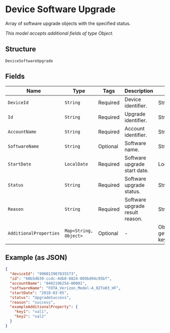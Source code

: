 
# Device Software Upgrade

Array of software upgrade objects with the specified status.

*This model accepts additional fields of type Object.*

## Structure

`DeviceSoftwareUpgrade`

## Fields

| Name | Type | Tags | Description | Getter | Setter |
|  --- | --- | --- | --- | --- | --- |
| `DeviceId` | `String` | Required | Device identifier. | String getDeviceId() | setDeviceId(String deviceId) |
| `Id` | `String` | Required | Upgrade identifier. | String getId() | setId(String id) |
| `AccountName` | `String` | Required | Account identifier. | String getAccountName() | setAccountName(String accountName) |
| `SoftwareName` | `String` | Optional | Software name. | String getSoftwareName() | setSoftwareName(String softwareName) |
| `StartDate` | `LocalDate` | Required | Software upgrade start date. | LocalDate getStartDate() | setStartDate(LocalDate startDate) |
| `Status` | `String` | Required | Software upgrade status. | String getStatus() | setStatus(String status) |
| `Reason` | `String` | Required | Software upgrade result reason. | String getReason() | setReason(String reason) |
| `AdditionalProperties` | `Map<String, Object>` | Optional | - | Object getAdditionalProperty(String key) | additionalProperty(String key, Object value) |

## Example (as JSON)

```json
{
  "deviceId": "990013907835573",
  "id": "60b5d639-ccdc-4db8-8824-069bd94c95bf",
  "accountName": "0402196254-00001",
  "softwareName": "FOTA_Verizon_Model-A_02To03_HF",
  "startDate": "2018-03-05",
  "status": "UpgradeSuccess",
  "reason": "success",
  "exampleAdditionalProperty": {
    "key1": "val1",
    "key2": "val2"
  }
}
```

